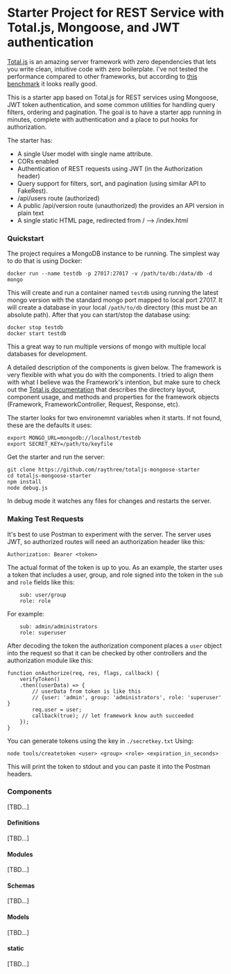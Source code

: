 # Starter Project for REST Service with Total.js, Mongoose, and JWT authentication

[Total.js](https://www.totaljs.com/) is an amazing server framework with zero dependencies that lets you write clean, intuitive code with zero boilerplate. I've not tested the performance compared to other frameworks, but according to [this benchmark](https://raygun.com/blog/node-js-performance-2017/) it looks really good.

This is a starter app based on Total.js for REST services using Mongoose, JWT token authentication, and some common utilities for handling query filters, ordering and pagination. The goal is to have a starter app running in minutes, complete with authentication and a place to put hooks for authorization.

The starter has:

* A single User model with single name attribute. 
* CORs enabled
* Authentication of REST requests using JWT (in the Authorization header)
* Query support for filters, sort, and pagination (using similar API to FakeRest).
* /api/users route (authorized)
* A public /api/version route (unauthorized) the provides an API version in plain text
* A single static HTML page, redirected from / --> /index.html

### Quickstart

The project requires a MongoDB instance to be running. The simplest way to do that is using Docker:

```
docker run --name testdb -p 27017:27017 -v /path/to/db:/data/db -d mongo
```

This will create and run a container named ```testdb``` using running the latest mongo version with the standard mongo port mapped to local port 27017. It will create a database in your local ```/path/to/db``` directory (this must be an absolute path). After that you can start/stop the database using:

```
docker stop testdb
docker start testdb
```

This a great way to run multiple versions of mongo with multiple local databases for development.

A detailed description of the components is given below. The framework is very flexible with what you do with the components. I tried to align them with what I believe was the Framework's intention, but make sure to check out the [Total.js documentation](https://docs.totaljs.com/latest/en.html#pages~Getting%20started) that describes the directory layout, component usage, and methods and properties for the framework objects (Framework, FrameworkController, Request, Response, etc).

The starter looks for two environemnt variables when it starts. If not found, these are the defaults it uses:

```
export MONGO_URL=mongodb://localhost/testdb
export SECRET_KEY=/path/to/keyfile
```

Get the starter and run the server:

```
git clone https://github.com/raythree/totaljs-mongoose-starter
cd totaljs-mongoose-starter
npm install
node debug.js
```

In debug mode it watches any files for changes and restarts the server.

### Making Test Requests
It's best to use Postman to experiment with the server. The server uses JWT, so authorized routes will need an authorization header like this:

```
Authorization: Bearer <token>
```
The actual format of the token is up to you. As an example, the starter uses a token that includes a user, group, and role signed into the token in the ```sub``` and ```role``` fields like this:
```
	sub: user/group
	role: role	
```
For example:
```
	sub: admin/administrators
	role: superuser
```
After decoding the token the authorization component places a ```user``` object into the request so that it can be checked by other controllers and the authorization module like this:

```
function onAuthorize(req, res, flags, callback) {
	verifyToken()
	.then((userData) => {
		// userData from token is like this
		// {user: 'admin', group: 'administrators', role: 'superuser' }
		req.user = user;
		callback(true); // let framework know auth succeeded
	});
}

```

You can generate tokens using the key in ```./secretkey.txt``` Using:

```
node tools/createtoken <user> <group> <role> <expiration_in_seconds>
```

This will print the token to stdout and you can paste it into the Postman headers. 

### Components
[TBD...]

#### Definitions
[TBD...]

#### Modules
[TBD...]

#### Schemas
[TBD...]

#### Models
[TBD...]

#### static
[TBD...]


